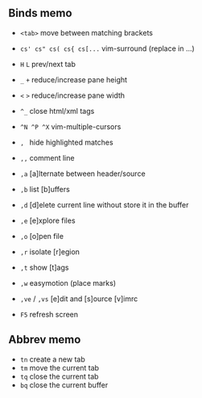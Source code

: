 ## Binds memo

- `<tab>` move between matching brackets

- `cs' cs" cs( cs{ cs[...` vim-surround (replace in ...)
- `H` `L` prev/next tab
- `_` `+` reduce/increase pane height
- `<` `>` reduce/increase pane width
- `^_` close html/xml tags

- `^N ^P ^X` vim-multiple-cursors

- `, ` hide highlighted matches
- `,,` comment line
- `,a` [a]lternate between header/source
- `,b` list [b]uffers
- `,d` [d]elete current line without store it in the buffer
- `,e` [e]xplore files
- `,o` [o]pen file
- `,r` isolate [r]egion
- `,t` show [t]ags
- `,w` easymotion (place marks)
- `,ve` / `,vs` [e]dit and [s]ource [v]imrc

- `F5` refresh screen

## Abbrev memo

- `tn` create a new tab
- `tm` move the current tab
- `tq` close the current tab
- `bq` close the current buffer
